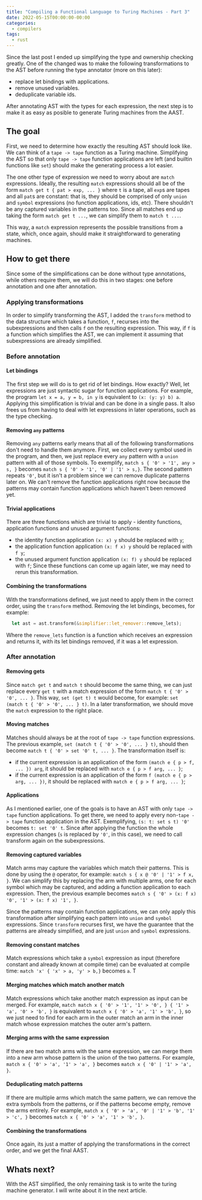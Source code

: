 ```yaml
---
title: "Compiling a Functional Language to Turing Machines - Part 3"
date: 2022-05-15T00:00:00-00:00
categories:
  - compilers
tags:
  - rust
---
```


Since the last post I ended up simplifying the type and ownership checking
greatly. One of the changed was to make the following transformations to the
AST before running the type annotator (more on this later):
- replace let bindings with applications.
- remove unused variables.
- deduplicate variable ids.

After annotating AST with the types for each expression, the next step is to
make it as easy as posible to generate Turing machines from the AAST.

## The goal

First, we need to determine how exactly the resulting AST should look like.
We can think of a `tape -> tape` function as a Turing machine. Simplifying the
AST so that only `tape -> tape` function applications are left (and builtin
functions like `set`) should make the generating process a lot
easier.

The one other type of expression we need to worry about are `match`
expressions. Ideally, the resulting `match` expressions should all be of the
form `match get t { pat > exp, ... }` where `t` is a tape, all `exp`s are tapes
and all `pat`s are constant: that is, they should be comprised of only `union`
and `symbol` expressions (no function applications, ids, etc). There shouldn't
be any captured variables in the patterns too. Since all matches end up taking
the form `match get t ...`, we can simplify them to `match t ...`.

This way, a `match` expression represents the possible transitions from a
state, which, once again, should make it straightforward to generating
machines.

## How to get there

Since some of the simplifications can be done without type annotations, while
others require them, we will do this in two stages: one before annotation and
one after annotation.

### Applying transformations

In order to simplify transforming the AST, I added the `transform` method to
the data structure which takes a function, `f`, recurses into the
subexpressions and then calls `f` on the resulting expression. This way, if `f`
is a function which simplifies the AST, we can implement it assuming that
subexpressions are already simplified.

### Before annotation

#### Let bindings

The first step we will do is to get rid of let bindings. How exactly? Well, let
expressions are just syntactic sugar for function applications. For example,
the program `let x = a, y = b, in y` is equivalent to `(x: (y: y) b) a`.
Applying this simplification is trivial and can be done in a single pass. It
also frees us from having to deal with let expressions in later operations,
such as the type checking.

#### Removing `any` patterns

Removing `any` patterns early means that all of the following transformations
don't need to handle them anymore. First, we collect every symbol used in the
program, and then, we just replace every `any` pattern with a `union` pattern
with all of those symbols. To exemplify, `match s { '0' > '1', any > s, }`
becomes `match s { '0' > '1', '0' | '1' > s,}`. The second pattern repeats
`'0'`, but it isn't a problem since we can remove duplicate patterns later on.
We can't remove the function applications right now because the patterns may
contain function applications which haven't been removed yet.

#### Trivial applications

There are three functions which are trivial to apply - identity functions,
application functions and unused argument functions:
- the identity function application `(x: x) y` should be replaced with `y`;
- the application function application `(x: f x) y` should be replaced with `f y`;
- the unused argument function application `(x: f) y` should be replaced with `f`;
Since these functions can come up again later, we may need to rerun this
transformation.

#### Combining the transformations

With the transformations defined, we just need to apply them in the correct
order, using the `transform` method. Removing the let bindings, becomes, for
example:
```rust
  let ast = ast.transform(&simplifier::let_remover::remove_lets);
```
Where the `remove_lets` function is a function which receives an expression and
returns it, with its let bindings removed, if it was a let expression.

### After annotation

#### Removing gets

Since `match get t` and `match t` should become the same thing, we can just
replace every `get t` with a match expression of the form
`match t { '0' > '0', ... }`. This way, `set (get t) t` would become, for
example: `set (match t { '0' > '0', ... } t)`. In a later
transformation, we should move the `match` expression to the right place.

#### Moving matches

Matches should always be at the root of `tape -> tape` function expressions.
The previous example, `set (match t { '0' > '0', ... } t)`, should then become
`match t { '0' > set '0' t, ... }`. The transformation itself is:
- if the current expression is an application of the form
`(match e { p > f, ... }) arg`, it should be replaced with `match e { p > f arg, ... }`;
- if the current expression is an application of the form
`f (match e { p > arg, ... })`, it should be replaced with `match e { p > f arg, ... }`;

#### Applications

As I mentioned earlier, one of the goals is to have an AST with only
`tape -> tape` function applications. To get there, we need to apply every
non-`tape -> tape` function application in the AST. Exemplifying,
`(s: t: set s t) '0'` becomes `t: set '0' t`. Since after applying the function
the whole expression changes (`s` is replaced by `'0'`, in this case), we need
to call transform again on the subexpressions.

#### Removing captured variables

Match arms may capture the variables which match their patterns. This is done
by using the `@` operator, for example: `match s { x @ '0' | '1' > f x, }`. We
can simplify this by replacing the arm with multiple arms, one for each symbol
which may be captured, and adding a function application to each expression.
Then, the previous example becomes
`match s { '0' > (x: f x) '0', '1' > (x: f x) '1', }`.

Since the patterns may contain function applications, we can only apply this
transformation after simplifying each pattern into `union` and `symbol`
expressions. Since `transform` recurses first, we have the guarantee that the
patterns are already simplified, and are just `union` and `symbol` expressions.

#### Removing constant matches

Match expressions which take a `symbol` expression as input (therefore constant
and already known at compile time) can be evaluated at compile time:
`match 'x' { 'x' > a, 'y' > b,}` becomes `a`. T

#### Merging matches which match another match

Match expressions which take another match expression as input can be merged.
For example,
`match match x { '0' > '1', '1' > '0', } { '1' > 'a', '0' > 'b', }`
is equivalent to `match x { '0' > 'a', '1' > 'b', }`, so we just need to find
for each arm in the outer match an arm in the inner match whose expression
matches the outer arm's pattern.

#### Merging arms with the same expression

If there are two match arms with the same expression, we can merge them into
a new arm whose pattern is the union of the two patterns. For example,
`match x { '0' > 'a', '1' > 'a', }` becomes `match x { '0' | '1' > 'a', }`.

#### Deduplicating match patterns

If there are multiple arms which match the same pattern, we can remove the
extra symbols from the patterns, or if the patterns become empty, remove the
arms entirely. For example,
`match x { '0' > 'a', '0' | '1' > 'b', '1' > 'c', }` becomes
`match x { '0' > 'a', '1' > 'b', }`.

#### Combining the transformations

Once again, its just a matter of applying the transformations in the correct
order, and we get the final AAST.

## Whats next?

With the AST simplified, the only remaining task is to write the turing machine
generator. I will write about it in the next article.